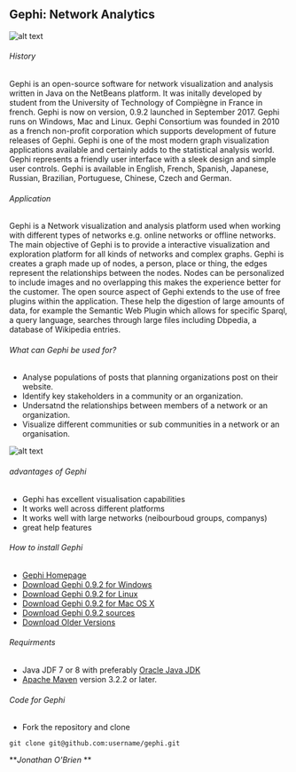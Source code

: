 ## Gephi: Network Analytics

![alt text](https://github.com/ULStats/MA4128Assessment-2018/blob/master/Gephi_logo.jpg)

###### History
Gephi is an open-source software for network visualization and analysis written in Java on the NetBeans platform. It was initally developed by student from the University of Technology of Compiègne in France in french. Gephi is now on version, 0.9.2 launched in September 2017. Gephi runs on Windows, Mac and Linux. Gephi Consortium was founded in 2010 as a french non-profit corporation which supports development of future releases of Gephi. Gephi is one of the most modern graph visualization applications available and certainly adds to the statistical analysis world. Gephi represents a friendly user interface with a sleek design and simple user controls. Gephi is available in English, French, Spanish, Japanese, Russian, Brazilian, Portuguese, Chinese, Czech and German. 

###### Application
Gephi is a Network visualization and analysis platform used when working with different types of networks e.g. online networks or offline networks. The main objective of Gephi is to provide a interactive visualization and exploration platform for all kinds of networks and complex graphs. Gephi is creates a graph made up of nodes, a person, place or thing, the edges represent the relationships between the nodes. Nodes can be personalized to include images and no overlapping this makes the experience better for the customer. The open source aspect of Gephi extends to the use of free plugins within the application. These help the digestion of large amounts of data, for example the Semantic Web Plugin which allows for specific Sparql, a query language, searches through large files including Dbpedia, a database of Wikipedia entries.

###### What can Gephi be used for?
* Analyse populations of posts that planning organizations post on their website. 
* Identify key stakeholders in a community or an organization. 
* Undersatnd the relationships between members of a network or an organization. 
* Visualize different communities or sub communities in a network or an organisation.

![alt text](https://github.com/ULStats/MA4128Assessment-2018/blob/master/Gephi_graph.png)

###### advantages of Gephi

* Gephi has excellent visualisation capabilities
* It works well across different platforms 
* It works well with large networks (neibourboud groups, companys)
* great help features

###### How to install Gephi
* [Gephi Homepage](https://gephi.org/)
* [Download Gephi 0.9.2 for Windows](https://github.com/gephi/gephi/releases/download/v0.9.2/gephi-0.9.2-windows.exe)
* [Download Gephi 0.9.2 for Linux](https://github.com/gephi/gephi/releases/download/v0.9.2/gephi-0.9.2-linux.tar.gz)
* [Download Gephi 0.9.2 for Mac OS X](https://github.com/gephi/gephi/releases/download/v0.9.2/gephi-0.9.2-macos.dmg)
* [Download Gephi 0.9.2 sources](https://github.com/gephi/gephi/releases/download/v0.9.2/gephi-0.9.2-sources.tar.gz)
* [Download Older Versions](https://github.com/gephi/gephi/releases)

###### Requirments

* Java JDF 7 or 8 with preferably [Oracle Java JDK](https://java.com/en/)
* [Apache Maven](http://maven.apache.org/) version 3.2.2 or later. 

###### Code for Gephi

* Fork the repository and clone
```
git clone git@github.com:username/gephi.git
```


***Jonathan O'Brien* **
